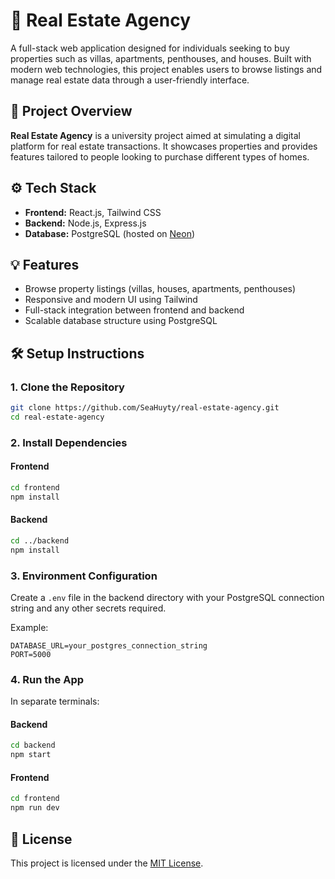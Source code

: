 # 🏡 Real Estate Agency

A full-stack web application designed for individuals seeking to buy properties such as villas, apartments, penthouses, and houses. Built with modern web technologies, this project enables users to browse listings and manage real estate data through a user-friendly interface.

## 📌 Project Overview

**Real Estate Agency** is a university project aimed at simulating a digital platform for real estate transactions. It showcases properties and provides features tailored to people looking to purchase different types of homes.

## ⚙️ Tech Stack

* **Frontend:** React.js, Tailwind CSS
* **Backend:** Node.js, Express.js
* **Database:** PostgreSQL (hosted on [Neon](https://neon.tech/))

## 💡 Features

* Browse property listings (villas, houses, apartments, penthouses)
* Responsive and modern UI using Tailwind
* Full-stack integration between frontend and backend
* Scalable database structure using PostgreSQL

## 🛠️ Setup Instructions

### 1. Clone the Repository

```bash
git clone https://github.com/SeaHuyty/real-estate-agency.git
cd real-estate-agency
```

### 2. Install Dependencies

#### Frontend

```bash
cd frontend
npm install
```

#### Backend

```bash
cd ../backend
npm install
```

### 3. Environment Configuration

Create a `.env` file in the backend directory with your PostgreSQL connection string and any other secrets required.

Example:

```env
DATABASE_URL=your_postgres_connection_string
PORT=5000
```

### 4. Run the App

In separate terminals:

#### Backend

```bash
cd backend
npm start
```

#### Frontend

```bash
cd frontend
npm run dev
```

## 📄 License

This project is licensed under the [MIT License](LICENSE).
